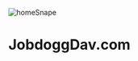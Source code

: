 ![homeSnape](https://github.com/temesgen-zenebe/Jobdogg.com/assets/47834982/0ead1fa5-bc7b-4fd8-9f16-8079f4336e2e)
# JobdoggDav.com

